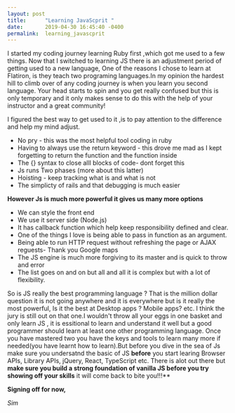 ```yaml
---
layout: post
title:      "Learning JavaScprit "
date:       2019-04-30 16:45:40 -0400
permalink:  learning_javascprit
---
```



  I started my coding journey learning Ruby first ,which got me used to a few things. Now that I switched to learning JS there is an adjustment period of getting used to a new language,
One of the reasons I chose to learn at Flatiron, is they teach two programing languages.In my opinion the hardest hill to climb over  of any coding journey is when you learn you second language. Your head starts to spin and you get really confused but this is only temporary and it only makes sense to do this with the help of your instructor and a great community!   

   I figured the best way to get used to it ,is to pay attention to the difference and help my mind adjust.
* No pry - this was the most helpful tool coding in ruby
* Having to always use the return keyword - this drove me mad as I kept  forgetting to return the function and the  function  inside
* The {} syntax to close alll blocks of code- dont forget this
* Js  runs Two phases  (more about this latter)
*  Hoisting  - keep tracking what is and what is not 
*  The simplicty of rails and that debugging is much easier 


**However Js is much  more powerful it gives us many more options**  
* We can  style the front end 
* We use it server side (Node.js)
* It has callback function which help keep responsibility defined and clear.
* One of the things I love is being able to  pass in function as an argument.
* Being able to run HTTP request without refreshing the page or AJAX reguests- Thank you Google maps
* The JS engine is much more forgiving to its master and is quick to throw and error 
* The list goes on and on but  all and all it is complex but with a lot of flexibility. 



So is JS really the best programming language ? That is the million dollar question it is not going anywhere and it is everywhere but is  it really the most powerful, Is it the best at Desktop apps ? Mobile apps? etc.  I think the jury is still out on that  one.I wouldn't throw all your eggs in one basket and only learn JS , it is essitional to learn and understand  it well but a good programmer should learn at least one other programming language.  Once you have mastered two you have the keys and tools to learn many more if needed(you have learnt how to learn).But before you dive in the sea of Js make sure you undersatnd the basic of JS **before**   you start learing  Browser APIs, Library APIs, jQuery, React, TypeScript etc. There is alot out there but **make sure you build a strong foundation of vanilla JS before you try showing off your skills** it will come back to bite you!!!**

**Signing off for now,**

*Sim*





